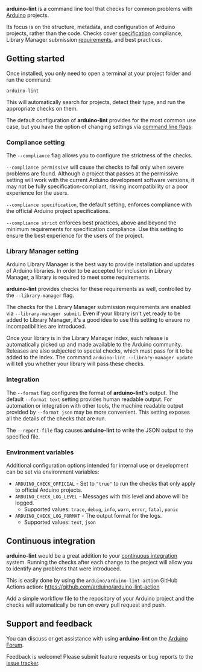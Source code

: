 **arduino-lint** is a command line tool that checks for common problems with [Arduino](https://www.arduino.cc/)
projects.

Its focus is on the structure, metadata, and configuration of Arduino projects, rather than the code. Checks cover
[specification](https://arduino.github.io/arduino-cli/latest/library-specification) compliance, Library Manager
submission [requirements](https://github.com/arduino/Arduino/wiki/Library-Manager-FAQ), and best practices.

## Getting started

Once installed, you only need to open a terminal at your project folder and run the command:

```
arduino-lint
```

This will automatically search for projects, detect their type, and run the appropriate checks on them.

The default configuration of **arduino-lint** provides for the most common use case, but you have the option of changing
settings via [command line flags](commands/arduino-lint.md):

### Compliance setting

The `--compliance` flag allows you to configure the strictness of the checks.

`--compliance permissive` will cause the checks to fail only when severe problems are found. Although a project that
passes at the permissive setting will work with the current Arduino development software versions, it may not be fully
specification-compliant, risking incompatibility or a poor experience for the users.

`--compliance specification`, the default setting, enforces compliance with the official Arduino project specifications.

`--compliance strict` enforces best practices, above and beyond the minimum requirements for specification compliance.
Use this setting to ensure the best experience for the users of the project.

### Library Manager setting

Arduino Library Manager is the best way to provide installation and updates of Arduino libraries. In order to be
accepted for inclusion in Library Manager, a library is required to meet some requirements.

**arduino-lint** provides checks for these requirements as well, controlled by the `--library-manager` flag.

The checks for the Library Manager submission requirements are enabled via `--library-manager submit`. Even if your
library isn't yet ready to be added to Library Manager, it's a good idea to use this setting to ensure no
incompatibilities are introduced.

Once your library is in the Library Manager index, each release is automatically picked up and made available to the
Arduino community. Releases are also subjected to special checks, which must pass for it to be added to the index. The
command `arduino-lint --library-manager update` will tell you whether your library will pass these checks.

### Integration

The `--format` flag configures the format of **arduino-lint**'s output. The default `--format text` setting provides
human readable output. For automation or integration with other tools, the machine readable output provided by
`--format json` may be more convenient. This setting exposes all the details of the checks that are run.

The `--report-file` flag causes **arduino-lint** to write the JSON output to the specified file.

### Environment variables

Additional configuration options intended for internal use or development can be set via environment variables:

- `ARDUINO_CHECK_OFFICIAL` - Set to `"true"` to run the checks that only apply to official Arduino projects.
- `ARDUINO_CHECK_LOG_LEVEL` - Messages with this level and above will be logged.
  - Supported values: `trace`, `debug`, `info`, `warn`, `error`, `fatal`, `panic`
- `ARDUINO_CHECK_LOG_FORMAT` - The output format for the logs.
  - Supported values: `text`, `json`

## Continuous integration

**arduino-lint** would be a great addition to your
[continuous integration](https://en.wikipedia.org/wiki/Continuous_integration) system. Running the checks after each
change to the project will allow you to identify any problems that were introduced.

This is easily done by using the `arduino/arduino-lint-action` GitHub Actions action:
https://github.com/arduino/arduino-lint-action

Add a simple workflow file to the repository of your Arduino project and the checks will automatically be run on every
pull request and push.

## Support and feedback

You can discuss or get assistance with using **arduino-lint** on the
[Arduino Forum](https://forum.arduino.cc/index.php?board=3.0).

Feedback is welcome! Please submit feature requests or bug reports to the
[issue tracker](CONTRIBUTING.md#issue-reports).
